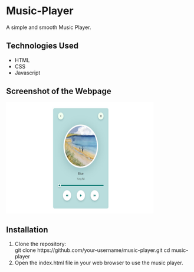 # Music-Player
A simple and smooth Music Player.<br>

<h2>Technologies Used</h2>
<ul type="disc">
<li>HTML</li>
<li>CSS</li>
<li>Javascript</li>
</ul>

<h2>Screenshot of the Webpage</h2>
<img style="width:400px;height:300px" src="https://github.com/jhansiboini/Music-Player/blob/main/Screenshot.jpg">

<h2>Installation</h2>
<ol type="1">
  <li>Clone the repository:<br>
    git clone https://github.com/your-username/music-player.git cd music-player</li>
  <li>Open the index.html file in your web browser to use the music player.</li>
</ol>
